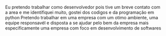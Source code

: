 Eu pretendo trabalhar como desenvolvedor pois tive um breve contato com a area e me identifiquei muito, gostei dos codigos e da programação em python
Pretendo trabalhar em uma empresa com um otimo ambiente, uma equipe responsavél e disposta a se ajudar pelo bem da empresa mais especificamente uma empresa com foco em desenvolvimento de softwares 
